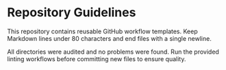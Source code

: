 # Repository Guidelines

This repository contains reusable GitHub workflow templates.
Keep Markdown lines under 80 characters and end files with a single newline.

All directories were audited and no problems were found. Run the provided
linting workflows before committing new files to ensure quality.
